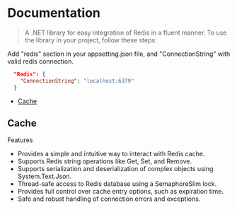 Documentation
==========================

> A .NET library for easy integration of Redis in a fluent manner.
> To use the library in your project, follow these steps:

Add "redis" section in your appsetting.json file, and "ConnectionString" with valid redis connection.

```json
  "Redis": {
    "ConnectionString": "localhost:6379"
  }
```


* [Cache](#cache)

Cache
--------------

Features
 - Provides a simple and intuitive way to interact with Redis cache.
 - Supports Redis string operations like Get, Set, and Remove.
 - Supports serialization and deserialization of complex objects using System.Text.Json.
 - Thread-safe access to Redis database using a SemaphoreSlim lock.
 - Provides full control over cache entry options, such as expiration time.
 - Safe and robust handling of connection errors and exceptions.




